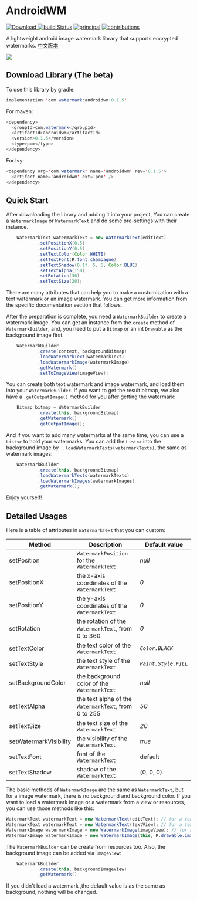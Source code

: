 # AndroidWM
 [ ![Download](https://api.bintray.com/packages/galaxyrockets/AndroidWM/androidwm/images/download.svg) ](https://bintray.com/galaxyrockets/AndroidWM/androidwm/_latestVersion) [![build Status](https://travis-ci.org/GalaxyRockets/AndroidWM.svg?branch=master)](https://travis-ci.org/GalaxyRockets/AndroidWM) [![principal](https://img.shields.io/badge/principal-huangyz0918-yellow.svg)](https://github.com/huangyz0918) [![contributions](https://img.shields.io/badge/contributions-welcome-green.svg)](https://github.com/GalaxyRockets/AndroidWM)

A lightweight android image watermark library that supports encrypted watermarks. [中文版本](./README-CN.md)

![](https://i.loli.net/2018/09/01/5b8aa948a2020.png)

## Download Library (The beta)

To use this library by gradle:

```java
implementation 'com.watermark:androidwm:0.1.5'
```

For maven:

```java
<dependency>
  <groupId>com.watermark</groupId>
  <artifactId>androidwm</artifactId>
  <version>0.1.5</version>
  <type>pom</type>
</dependency>
```

For lvy:

```java
<dependency org='com.watermark' name='androidwm' rev='0.1.5'>
  <artifact name='androidwm' ext='pom' />
</dependency>
```

## Quick Start
After downloading the library and adding it into your project, You can create a `WatermarkImage` or `WatermarkText` and do some pre-settings with their instance.

```java
    WatermarkText watermarkText = new WatermarkText(editText)
            .setPositionX(0.5)
            .setPositionY(0.5)
            .setTextColor(Color.WHITE)
            .setTextFont(R.font.champagne)
            .setTextShadow(0.1f, 5, 5, Color.BLUE)
            .setTextAlpha(150)
            .setRotation(30)
            .setTextSize(20);
```

There are many attributes that can help you to make a customization with a text watermark or an image watermark. You can get more information from the specific documentation section that follows.

After the preparation is complete, you need a `WatermarkBuilder` to create a watermark image. You can get an instance from the `create` method of `WatermarkBuilder`, and, you need to put a `Bitmap` or an int `Drawable` as the background image first.

```java
    WatermarkBuilder
            .create(context, backgroundBitmap)
            .loadWatermarkText(watermarkText)
            .loadWatermarkImage(watermarkImage)
            .getWatermark()
            .setToImageView(imageView);
```

You can create both text watermark and image watermark, and load them into your `WatermarkBuilder`. If you want to get the result bitmap, we also have a `.getOutputImage()` method for you after getting the watermark:

```java
    Bitmap bitmap = WatermarkBuilder
            .create(this, backgroundBitmap)
            .getWatermark()
            .getOutputImage();
```

And if you want to add many watermarks at the same time, you can use a `List<>` to hold your watermarks. You can add the `List<>` into the background image by ` .loadWatermarkTexts(watermarkTexts)`, the same as watermark images:

```java
    WatermarkBuilder
            .create(this, backgroundBitmap)
            .loadWatermarkTexts(watermarkTexts)
            .loadWatermarkImages(watermarkImages)
            .getWatermark();
```

Enjoy yourself!

## Detailed Usages

Here is a table of attributes in `WatermarkText` that you can custom:

|   __Method__  | __Description__ | __Default value__ |
| ------------- | ------------- | ------------- |
| setPosition  | `WatermarkPosition` for the  `WatermarkText` | _null_ |
| setPositionX  |  the x-axis coordinates of the `WatermarkText`  | _0_  |
| setPositionY  |  the y-axis coordinates of the `WatermarkText`  | _0_ |
| setRotation  |  the rotation of the `WatermarkText`, from 0 to 360 | _0_  |
| setTextColor   |  the text color of the `WatermarkText` | _`Color.BLACK`_  |
| setTextStyle    |  the text style of the `WatermarkText` | _`Paint.Style.FILL`_  |
| setBackgroundColor   |  the background color of the `WatermarkText` | _null_  |
| setTextAlpha   |  the text alpha of the `WatermarkText`, from 0 to 255 | _50_  |
| setTextSize  |  the text size of the `WatermarkText` | _20_   |
| setWatermarkVisibility  |  the visibility of the `WatermarkText` | _true_   |
| setTextFont  | font of the `WatermarkText` | default  |
| setTextShadow  |  shadow of the `WatermarkText` | (0, 0, 0)  |

The basic methods of `WatermarkImage` are the same as `WatermarkText`, but for a image watermark, there is no background and background color. If you want to load a watermark image or a watermark from a view or resources, you can use those methods like this:

```java
WatermarkText watermarkText = new WatermarkText(editText); // for a text from EditText.
WatermarkText watermarkText = new WatermarkText(textView); // for a text from TextView.
WatermarkImage watermarkImage = new WatermarkImage(imageView); // for an image from ImageView.
WatermarkImage watermarkImage = new WatermarkImage(this, R.drawable.image); // for an image from Resource.
```

The  `WatermarkBuilder` can be create from resources too. Also, the background image can be added via `ImageView`:

```java
    WatermarkBuilder
            .create(this, backgroundImageView)
            .getWatermark()
```

If you didn't load a watermark ,the default value is as the same as background, nothing will be changed.

